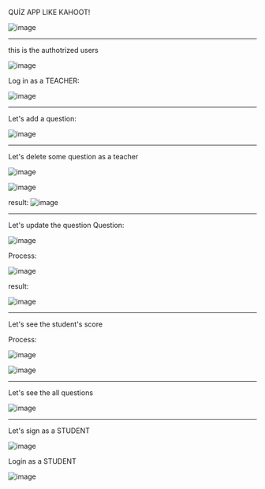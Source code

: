 QUİZ APP LIKE KAHOOT!

![image](https://github.com/soykuvvetberat34/Python_Student_Quiz_App_WithMySQL/assets/69586522/9eb3acc4-b058-4d44-8bd1-12ad14eea3af)

--------------------------------------------------------------------------------------------------
this is the authotrized users

![image](https://github.com/soykuvvetberat34/Python_Student_Quiz_App_WithMySQL/assets/69586522/db737619-3651-474e-951c-1f0cbbe3c973)

Log in as a TEACHER:

![image](https://github.com/soykuvvetberat34/Python_Student_Quiz_App_WithMySQL/assets/69586522/83e9910d-84ba-4573-b62e-231a8455453c)

----------------------------------------------------------------------------------------------------

Let's add a question:


![image](https://github.com/soykuvvetberat34/Python_Student_Quiz_App_WithMySQL/assets/69586522/903d0c44-347e-4dba-b5e3-047ee575da4d)


-----------------------------------------------------------------------------------------------------


Let's delete some question as a teacher

![image](https://github.com/soykuvvetberat34/Python_Student_Quiz_App_WithMySQL/assets/69586522/803e1088-fd25-4fac-bf69-c520fa1cd6f0)

![image](https://github.com/soykuvvetberat34/Python_Student_Quiz_App_WithMySQL/assets/69586522/d2de40e0-c681-48c4-a072-1d62e7e75c2b)

result:
![image](https://github.com/soykuvvetberat34/Python_Student_Quiz_App_WithMySQL/assets/69586522/e7b2ed60-9318-4d9f-81be-ae0fb7ac0cad)


---------------------------------------------------------------------------------------------------


Let's update the question
Question:

![image](https://github.com/soykuvvetberat34/Python_Student_Quiz_App_WithMySQL/assets/69586522/96442d17-7576-4a3a-9ad9-c0fa378cfadb)


Process:

![image](https://github.com/soykuvvetberat34/Python_Student_Quiz_App_WithMySQL/assets/69586522/e1048033-d827-4804-9e56-6d1aff761492)


result:

![image](https://github.com/soykuvvetberat34/Python_Student_Quiz_App_WithMySQL/assets/69586522/c03899f5-27f4-4402-8b32-d72528a002df)



-----------------------------------------------------------------------------------------------------

Let's see the student's score

Process:

![image](https://github.com/soykuvvetberat34/Python_Student_Quiz_App_WithMySQL/assets/69586522/b4fbecac-c1a7-4bda-a8bd-91ff272de33f)


![image](https://github.com/soykuvvetberat34/Python_Student_Quiz_App_WithMySQL/assets/69586522/7a59eb98-c6c1-4853-99f7-a364399ff0e1)


---------------------------------------------------------------------------------------------------

Let's see the all questions

![image](https://github.com/soykuvvetberat34/Python_Student_Quiz_App_WithMySQL/assets/69586522/e3fefd0c-2b1b-4464-843d-34d05e405453)


--------------------------------------------------------------------------------------------------

Let's sign as a STUDENT

![image](https://github.com/soykuvvetberat34/Python_Student_Quiz_App_WithMySQL/assets/69586522/7ad70122-c550-493b-8f44-253a81b7d67f)


Login as a STUDENT

![image](https://github.com/soykuvvetberat34/Python_Student_Quiz_App_WithMySQL/assets/69586522/1e63ba6c-2c3b-4fdd-8c17-a9ad2dd027e5)













